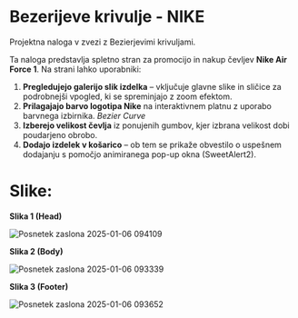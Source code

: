 # Bezerijeve krivulje - NIKE
Projektna naloga v zvezi z Bezierjevimi krivuljami.

Ta naloga predstavlja spletno stran za promocijo in nakup čevljev **Nike Air Force 1**. Na strani lahko uporabniki: 
 
1. **Pregledujejo galerijo slik izdelka** – vključuje glavne slike in sličice za podrobnejši vpogled, ki se spreminjajo z zoom efektom.
2. **Prilagajajo barvo logotipa Nike** na interaktivnem platnu z uporabo barvnega izbirnika. *Bezier Curve*
3. **Izberejo velikost čevlja** iz ponujenih gumbov, kjer izbrana velikost dobi poudarjeno obrobo.
4. **Dodajo izdelek v košarico** – ob tem se prikaže obvestilo o uspešnem dodajanju s pomočjo animiranega pop-up okna (SweetAlert2).

# Slike:
**Slika 1 (Head)**

![Posnetek zaslona 2025-01-06 094109](https://github.com/user-attachments/assets/0d28aa69-7b7a-4d7e-bd7a-cc09caeaf7f4)



**Slika 2 (Body)**

![Posnetek zaslona 2025-01-06 093339](https://github.com/user-attachments/assets/b44b1663-cb5a-4594-a7f4-d465b66e2cd7)



**Slika 3 (Footer)**

![Posnetek zaslona 2025-01-06 093652](https://github.com/user-attachments/assets/cf8b2170-d7b1-4d56-9b9d-784d70d2d15d)
